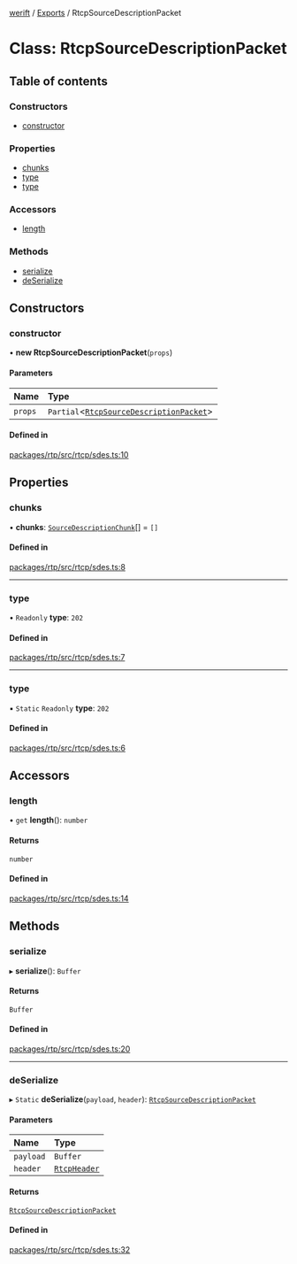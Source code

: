 [werift](../README.md) / [Exports](../modules.md) / RtcpSourceDescriptionPacket

# Class: RtcpSourceDescriptionPacket

## Table of contents

### Constructors

- [constructor](RtcpSourceDescriptionPacket.md#constructor)

### Properties

- [chunks](RtcpSourceDescriptionPacket.md#chunks)
- [type](RtcpSourceDescriptionPacket.md#type)
- [type](RtcpSourceDescriptionPacket.md#type-1)

### Accessors

- [length](RtcpSourceDescriptionPacket.md#length)

### Methods

- [serialize](RtcpSourceDescriptionPacket.md#serialize)
- [deSerialize](RtcpSourceDescriptionPacket.md#deserialize)

## Constructors

### constructor

• **new RtcpSourceDescriptionPacket**(`props`)

#### Parameters

| Name | Type |
| :------ | :------ |
| `props` | `Partial`<[`RtcpSourceDescriptionPacket`](RtcpSourceDescriptionPacket.md)\> |

#### Defined in

[packages/rtp/src/rtcp/sdes.ts:10](https://github.com/shinyoshiaki/werift-webrtc/blob/f609bd5a/packages/rtp/src/rtcp/sdes.ts#L10)

## Properties

### chunks

• **chunks**: [`SourceDescriptionChunk`](SourceDescriptionChunk.md)[] = `[]`

#### Defined in

[packages/rtp/src/rtcp/sdes.ts:8](https://github.com/shinyoshiaki/werift-webrtc/blob/f609bd5a/packages/rtp/src/rtcp/sdes.ts#L8)

___

### type

• `Readonly` **type**: ``202``

#### Defined in

[packages/rtp/src/rtcp/sdes.ts:7](https://github.com/shinyoshiaki/werift-webrtc/blob/f609bd5a/packages/rtp/src/rtcp/sdes.ts#L7)

___

### type

▪ `Static` `Readonly` **type**: ``202``

#### Defined in

[packages/rtp/src/rtcp/sdes.ts:6](https://github.com/shinyoshiaki/werift-webrtc/blob/f609bd5a/packages/rtp/src/rtcp/sdes.ts#L6)

## Accessors

### length

• `get` **length**(): `number`

#### Returns

`number`

#### Defined in

[packages/rtp/src/rtcp/sdes.ts:14](https://github.com/shinyoshiaki/werift-webrtc/blob/f609bd5a/packages/rtp/src/rtcp/sdes.ts#L14)

## Methods

### serialize

▸ **serialize**(): `Buffer`

#### Returns

`Buffer`

#### Defined in

[packages/rtp/src/rtcp/sdes.ts:20](https://github.com/shinyoshiaki/werift-webrtc/blob/f609bd5a/packages/rtp/src/rtcp/sdes.ts#L20)

___

### deSerialize

▸ `Static` **deSerialize**(`payload`, `header`): [`RtcpSourceDescriptionPacket`](RtcpSourceDescriptionPacket.md)

#### Parameters

| Name | Type |
| :------ | :------ |
| `payload` | `Buffer` |
| `header` | [`RtcpHeader`](RtcpHeader.md) |

#### Returns

[`RtcpSourceDescriptionPacket`](RtcpSourceDescriptionPacket.md)

#### Defined in

[packages/rtp/src/rtcp/sdes.ts:32](https://github.com/shinyoshiaki/werift-webrtc/blob/f609bd5a/packages/rtp/src/rtcp/sdes.ts#L32)
